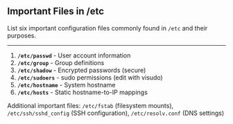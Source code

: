 ## Important Files in /etc

List six important configuration files commonly found in `/etc` and their purposes.

---

1. **`/etc/passwd`** - User account information
2. **`/etc/group`** - Group definitions
3. **`/etc/shadow`** - Encrypted passwords (secure)
4. **`/etc/sudoers`** - sudo permissions (edit with visudo)
5. **`/etc/hostname`** - System hostname
6. **`/etc/hosts`** - Static hostname-to-IP mappings

Additional important files: `/etc/fstab` (filesystem mounts), `/etc/ssh/sshd_config` (SSH configuration), `/etc/resolv.conf` (DNS settings)

